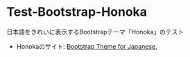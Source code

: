 # Test-Bootstrap-Honoka

日本語をきれいに表示するBootstrapテーマ「Honoka」のテスト

* Honokaのサイト: [Bootstrap Theme for Japanese.](http://honokak.osaka)